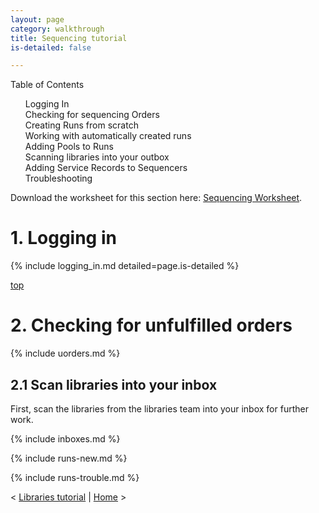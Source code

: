 ```yaml
---
layout: page
category: walkthrough
title: Sequencing tutorial
is-detailed: false

---
```


<div id="toc">
Table of Contents
<ol>
   <li><a href="#login">Logging In</a></li>
   <li><a href="#orders">Checking for sequencing Orders</a></li>
   <li><a href="#nruns">Creating Runs from scratch</a></li>
   <li><a href="#aruns">Working with automatically created runs</a></li>
   <li><a href="#pools">Adding Pools to Runs</a></li>
   <li><a href="#boxes">Scanning libraries into your outbox</a></li>
   <li><a href="#service">Adding Service Records to Sequencers</a></li>
   <li><a href="#trouble">Troubleshooting</a></li>
</ol>
</div>

<div id="infobox">
Download the worksheet for this section here: <a href="4-0-sequencing-worksheet">Sequencing Worksheet</a>.
</div>


<a name="login"/>

# 1. Logging in

{% include logging_in.md detailed=page.is-detailed %}

<a name="orders" href="#" id="toplink">top</a>

# 2. Checking for unfulfilled orders

{% include uorders.md %}

## 2.1 Scan libraries into your inbox

First, scan the libraries from the libraries team into your inbox for further
work.

{% include inboxes.md %}

{% include runs-new.md %}

{% include runs-trouble.md %}

< <a href="plain-3-0-libraries">Libraries tutorial</a> | <a href="plain-index">Home</a> >
